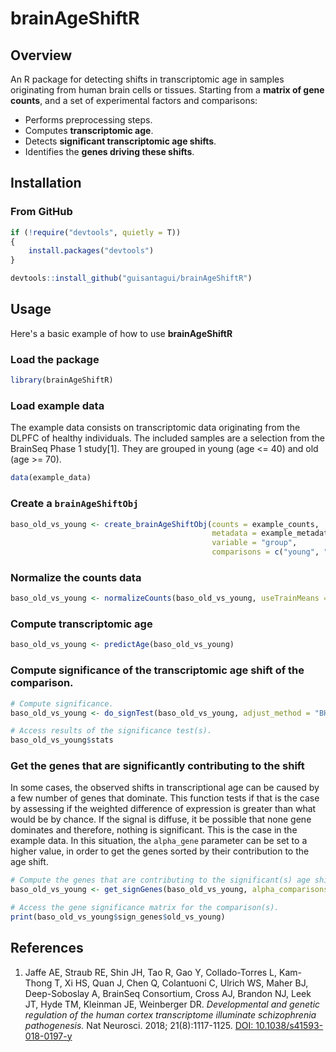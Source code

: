 # brainAgeShiftR

## Overview
An R package for detecting shifts in transcriptomic age in samples originating from human brain cells or tissues. Starting from a **matrix of gene counts**, and a set of experimental factors and comparisons:
- Performs preprocessing steps.
- Computes **transcriptomic age**.
- Detects **significant transcriptomic age shifts**.
- Identifies the **genes driving these shifts**.

## Installation

### From GitHub

```r
if (!require("devtools", quietly = T))
{
	install.packages("devtools")
}

devtools::install_github("guisantagui/brainAgeShiftR")
```

## Usage
Here's a basic example of how to use **brainAgeShiftR**

### Load the package
```r
library(brainAgeShiftR)
```
### Load example data
The example data consists on transcriptomic data originating from the DLPFC of healthy individuals. The included samples are a selection from the BrainSeq Phase 1 study[1]. They are grouped in young (age <= 40) and old (age >= 70).
```r
data(example_data)
```
### Create a `brainAgeShiftObj`
```r
baso_old_vs_young <- create_brainAgeShiftObj(counts = example_counts,
                                             metadata = example_metadata,
                                             variable = "group",
                                             comparisons = c("young", "old"))
```
### Normalize the counts data
```r
baso_old_vs_young <- normalizeCounts(baso_old_vs_young, useTrainMeans = T)
```
### Compute transcriptomic age
```r
baso_old_vs_young <- predictAge(baso_old_vs_young)
```
### Compute significance of the transcriptomic age shift of the comparison.
```r
# Compute significance.
baso_old_vs_young <- do_signTest(baso_old_vs_young, adjust_method = "BH")

# Access results of the significance test(s).
baso_old_vs_young$stats
```
### Get the genes that are significantly contributing to the shift
In some cases, the observed shifts in transcriptional age can be caused by a few number of genes that dominate. This function tests if that is the case by assessing if the weighted difference of expression is greater than what would be by chance. If the signal is diffuse, it be possible that none gene dominates and therefore, nothing is significant. This is the case in the example data. In this situation, the `alpha_gene` parameter can be set to a higher value, in order to get the genes sorted by their contribution to the age shift.
```r
# Compute the genes that are contributing to the significant(s) age shift(s).
baso_old_vs_young <- get_signGenes(baso_old_vs_young, alpha_comparisons = .05, alpha_genes = 0.1)

# Access the gene significance matrix for the comparison(s).
print(baso_old_vs_young$sign_genes$old_vs_young)
```
## References
1. Jaffe AE, Straub RE, Shin JH, Tao R, Gao Y, Collado-Torres L, Kam-Thong T, Xi HS, Quan J, Chen Q, Colantuoni C, Ulrich WS, Maher BJ, Deep-Soboslay A, BrainSeq Consortium, Cross AJ, Brandon NJ, Leek JT, Hyde TM, Kleinman JE, Weinberger DR. *Developmental and genetic regulation of the human cortex transcriptome illuminate schizophrenia pathogenesis.* Nat Neurosci. 2018; 21(8):1117-1125. [DOI: 10.1038/s41593-018-0197-y](https://doi.org/10.1038/s41593-018-0197-y)
